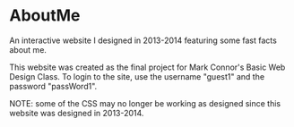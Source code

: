 # AboutMe
An interactive website I designed in 2013-2014 featuring some fast facts about me.

This website was created as the final project for Mark Connor's Basic Web Design Class.
To login to the site, use the username "guest1" and the password "passWord1".

NOTE: some of the CSS may no longer be working as designed since this website was designed in 2013-2014.
